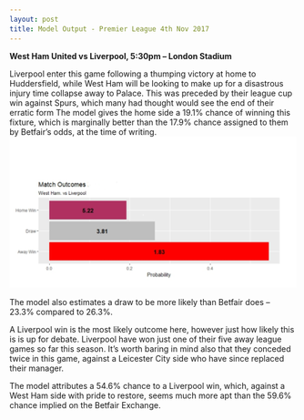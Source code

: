 ```yaml
---
layout: post
title: Model Output - Premier League 4th Nov 2017
---
```


**West Ham United vs Liverpool, 5:30pm – London Stadium**

Liverpool enter this game following a thumping victory at home to Huddersfield, while West Ham will be looking to make up for a disastrous injury time collapse away to Palace. This was preceded by their league cup win against Spurs, which many had thought would see the end of their erratic form
The model gives the home side a 19.1% chance of winning this fixture, which is marginally better than the 17.9% chance assigned to them by Betfair’s odds, at the time of writing.
![Img1](/images/livwh.png "livwh")

The model also estimates a draw to be more likely than Betfair does – 23.3% compared to 26.3%.

A Liverpool win is the most likely outcome here, however just how likely this is is up for debate. Liverpool have won just one of their five away league games so far this season. It’s worth baring in mind also that they conceded twice in this game, against a Leicester City side who have since replaced their manager.

The model attributes a 54.6% chance to a Liverpool win, which, against a West Ham side with pride to restore, seems much more apt than the 59.6% chance implied on the Betfair Exchange.
